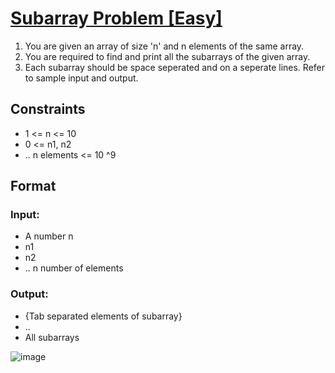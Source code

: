 # [Subarray Problem [Easy]](https://nados.io/question/subarray-problem)

1. You are given an array of size 'n' and n elements of the same array.
2. You are required to find and print all the subarrays of the given array. 
3. Each subarray should be space seperated and on a seperate lines. Refer to sample input and output.

## Constraints
- 1 <= n <= 10
- 0 <= n1, n2
- .. n elements <= 10 ^9

## Format

### Input:
- A number n
- n1
- n2
- .. n number of elements

### Output:
- {Tab separated elements of subarray}
- ..
- All subarrays

![image](https://user-images.githubusercontent.com/97858274/192937544-791d16e5-1414-4919-9325-f8a428cda267.png)

